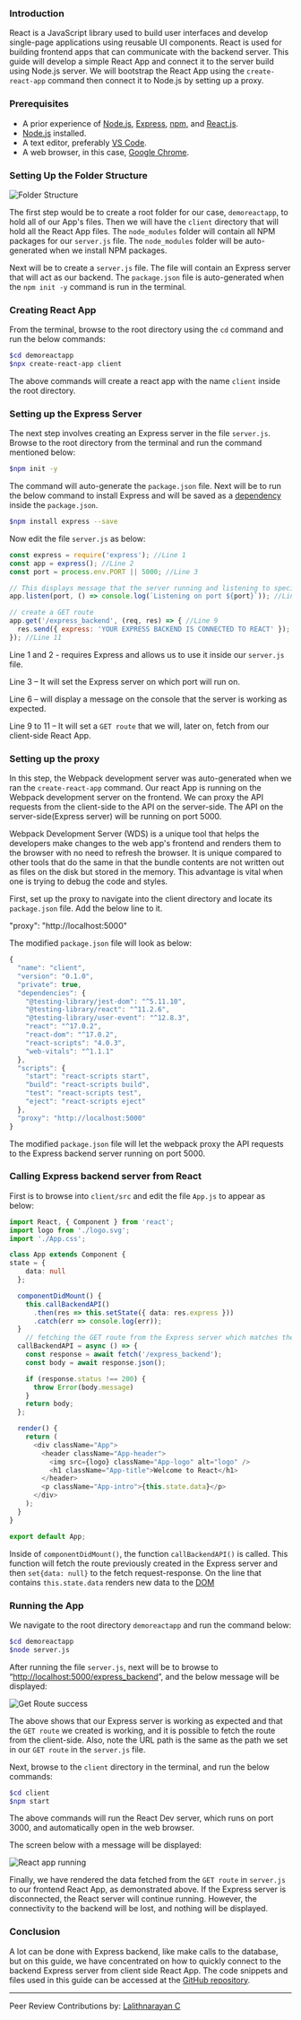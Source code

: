 ### Introduction
React is a JavaScript library used to build user interfaces and develop single-page applications using reusable UI components. React is used for building frontend apps that can communicate with the backend server. This guide will develop a simple React App and connect it to the server build using Node.js server. We will bootstrap the React App using the `create-react-app` command then connect it to Node.js by setting up a proxy.
### Prerequisites
- A prior experience of [Node.js](https://nodejs.dev/learn), [Express](https://www.npmjs.com/package/express), [npm](https://docs.npmjs.com/), and [React.js](https://reactjs.org/tutorial/tutorial.html).
- [Node.js](https://nodejs.org/en/) installed.
- A text editor, preferably [VS Code](https://code.visualstudio.com/download).
- A web browser, in this case, [Google Chrome](https://www.google.com/chrome/).
### Setting Up the Folder Structure

![Folder Structure](/engineering-education/how-to-setup-nodejs-express-for-react/folder-structure.PNG)

The first step would be to create a root folder for our case, `demoreactapp`, to hold all of our App's files.  Then we will have the `client` directory that will hold all the React App files. The `node_modules` folder will contain all NPM packages for our `server.js` file. The `node_modules` folder will be auto-generated when we install NPM packages.

Next will be to create a `server.js` file.  The file will contain an Express server that will act as our backend. The `package.json` file is auto-generated when the `npm init -y` command is run in the terminal.

### Creating React App
From the terminal, browse to the root directory using the `cd` command and run the below commands:

```bash
$cd demoreactapp
$npx create-react-app client
```

The above commands will create a react app with the name `client` inside the root directory.

### Setting up the Express Server
The next step involves creating an Express server in the file `server.js`. Browse to the root directory from the terminal and run the command mentioned below:

```bash
$npm init -y
```

The command will auto-generate the `package.json` file. Next will be to run the below command to install Express and will be saved as a [dependency](https://nodejs.dev/learn/npm-dependencies-and-devdependencies) inside the `package.json`. 

```bash
$npm install express --save
```

Now edit the file `server.js` as below:

```JavaScript
const express = require('express'); //Line 1
const app = express(); //Line 2
const port = process.env.PORT || 5000; //Line 3

// This displays message that the server running and listening to specified port
app.listen(port, () => console.log(`Listening on port ${port}`)); //Line 6

// create a GET route
app.get('/express_backend', (req, res) => { //Line 9
  res.send({ express: 'YOUR EXPRESS BACKEND IS CONNECTED TO REACT' }); //Line 10
}); //Line 11
```

Line 1 and 2 - requires Express and allows us to use it inside our `server.js` file.

Line 3 – It will set the Express server on which port will run on.

Line 6 – will display a message on the console that the server is working as expected.

Line 9 to 11 – It will set a `GET route` that we will, later on, fetch from our client-side React App.

### Setting up the proxy
In this step, the Webpack development server was auto-generated when we ran the `create-react-app` command.  Our react App is running on the Webpack development server on the frontend.  We can proxy the API requests from the client-side to the API on the server-side. The API  on the server-side(Express server) will be running on port 5000.

Webpack Development Server (WDS) is a unique tool that helps the developers make changes to the web app's frontend and renders them to the browser with no need to refresh the browser.
It is unique compared to other tools that do the same in that the bundle contents are not written out as files on the disk but stored in the memory. This advantage is vital when one is trying to debug the code and styles.


First, set up the proxy to navigate into the client directory and locate its `package.json` file. Add the below line to it.

"proxy": "http://localhost:5000"

The modified `package.json` file will look as below:

```typescript
{
  "name": "client",
  "version": "0.1.0",
  "private": true,
  "dependencies": {
    "@testing-library/jest-dom": "^5.11.10",
    "@testing-library/react": "^11.2.6",
    "@testing-library/user-event": "^12.8.3",
    "react": "^17.0.2",
    "react-dom": "^17.0.2",
    "react-scripts": "4.0.3",
    "web-vitals": "^1.1.1"
  },
  "scripts": {
    "start": "react-scripts start",
    "build": "react-scripts build",
    "test": "react-scripts test",
    "eject": "react-scripts eject"
  },
  "proxy": "http://localhost:5000"
}
```

The modified `package.json` file will let the webpack proxy the API requests to the Express backend server running on port 5000.

### Calling Express backend server from React
First is to browse into `client/src` and edit the file `App.js` to appear as below:

```typescript
import React, { Component } from 'react';
import logo from './logo.svg';
import './App.css';

class App extends Component {
state = {
    data: null
  };

  componentDidMount() {
    this.callBackendAPI()
      .then(res => this.setState({ data: res.express }))
      .catch(err => console.log(err));
  }
    // fetching the GET route from the Express server which matches the GET route from server.js
  callBackendAPI = async () => {
    const response = await fetch('/express_backend');
    const body = await response.json();

    if (response.status !== 200) {
      throw Error(body.message) 
    }
    return body;
  };

  render() {
    return (
      <div className="App">
        <header className="App-header">
          <img src={logo} className="App-logo" alt="logo" />
          <h1 className="App-title">Welcome to React</h1>
        </header>
        <p className="App-intro">{this.state.data}</p>
      </div>
    );
  }
}

export default App;
```

Inside of `componentDidMount()`, the function `callBackendAPI()` is called. This function will fetch the route previously created in the Express server and then `set{data: null}` to the fetch request-response.
On the line that contains `this.state.data` renders new data  to the [DOM](https://eloquentjavascript.net/14_dom.html)

### Running the App
We navigate to the root directory `demoreactapp` and run the command below:

```bash
$cd demoreactapp
$node server.js
```

After running the file `server.js`, next will be to browse to “<http://localhost:5000/express_backend>”, and the below message will be displayed:

![Get Route success](/engineering-education/how-to-setup-nodejs-express-for-react/get-route-success.PNG)

The above shows that our Express server is working as expected and that the `GET route` we created is working, and it is possible to fetch the route from the client-side. Also, note the URL path is the same as the path we set in our `GET route` in the `server.js` file.

Next, browse to the `client` directory in the terminal, and run the below commands:

```bash
$cd client
$npm start
```

The above commands will run the React Dev server, which runs on port 3000, and automatically open in the web browser.

The screen below with a message will be displayed:

![React app running](/engineering-education/how-to-setup-nodejs-express-for-react/react-app-success.PNG)

Finally, we have rendered the data fetched from the `GET route` in `server.js` to our frontend React App, as demonstrated above. If the Express server is disconnected, the React server will continue running. However, the connectivity to the backend will be lost, and nothing will be displayed.

### Conclusion
A lot can be done with Express backend, like make calls to the database, but on this guide, we have concentrated on how to quickly connect to the backend Express server from client side React App. The code snippets and files used in this guide can be accessed at the [GitHub repository](https://github.com/verah-tech/demoreactapp.git).

---
Peer Review Contributions by: [Lalithnarayan C](/engineering-education/authors/lalithnarayan-c/)
